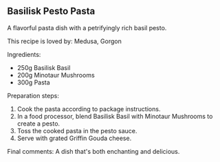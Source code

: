 ## Basilisk Pesto Pasta

A flavorful pasta dish with a petrifyingly rich basil pesto.

This recipe is loved by: Medusa, Gorgon

Ingredients:

* 250g Basilisk Basil
* 200g Minotaur Mushrooms
* 300g Pasta

Preparation steps:

1. Cook the pasta according to package instructions.
2. In a food processor, blend Basilisk Basil with Minotaur Mushrooms to create a pesto.
3. Toss the cooked pasta in the pesto sauce.
4. Serve with grated Griffin Gouda cheese.

Final comments: A dish that's both enchanting and delicious.

